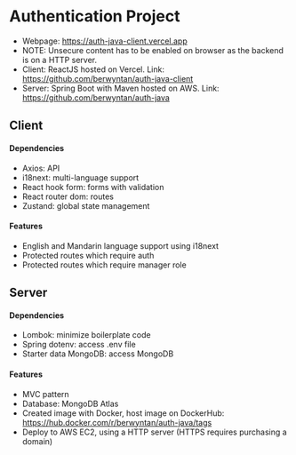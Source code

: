 # Authentication Project

- Webpage: https://auth-java-client.vercel.app 
- NOTE: Unsecure content has to be enabled on browser as the backend is on a HTTP server.
- Client: ReactJS hosted on Vercel. Link: https://github.com/berwyntan/auth-java-client
- Server: Spring Boot with Maven hosted on AWS. Link: https://github.com/berwyntan/auth-java

## Client

#### Dependencies

- Axios: API 
- i18next: multi-language support
- React hook form: forms with validation
- React router dom: routes
- Zustand: global state management

#### Features

- English and Mandarin language support using i18next
- Protected routes which require auth
- Protected routes which require manager role

## Server

#### Dependencies

- Lombok: minimize boilerplate code
- Spring dotenv: access .env file
- Starter data MongoDB: access MongoDB

#### Features

- MVC pattern
- Database: MongoDB Atlas
- Created image with Docker, host image on DockerHub: https://hub.docker.com/r/berwyntan/auth-java/tags
- Deploy to AWS EC2, using a HTTP server (HTTPS requires purchasing a domain)
